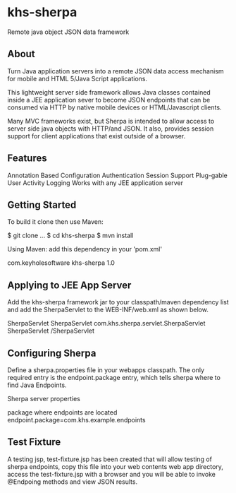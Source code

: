 khs-sherpa
==========

Remote java object JSON data framework

About
-----
Turn Java application servers into a remote JSON data access mechanism for mobile and HTML 5/Java Script applications. 

This lightweight server side framework allows Java classes contained inside a JEE application sever
to become JSON endpoints that can be consumed via HTTP by native mobile devices or HTML/Javascript clients. 

Many MVC frameworks exist, but Sherpa is intended to allow access to server side java objects with HTTP/and JSON. It 
also, provides session support for client applications that exist outside of a browser.

Features  
--------
Annotation Based Configuration
Authentication
Session Support 
Plug-gable User Activity Logging
Works with any JEE application server

Getting Started
---------------
To build it clone then use Maven:

  $ git clone ...
	$ cd khs-sherpa
	$ mvn install

Using Maven: add this dependency in your 'pom.xml' 

   <dependency>
   	<groupId>com.keyholesoftware</groupId>
   	<artifactId>khs-sherpa</artifactId>
   	<version>1.0</version>
   </dependency>
   

Applying to JEE App Server
--------------------------
Add the khs-sherpa framework jar to your classpath/maven dependency list and add the 
SherpaServlet to the WEB-INF/web.xml as shown below. 

  <servlet>	
  		<servlet-name>SherpaServlet</servlet-name>
		<display-name>SherpaServlet</display-name>
		<servlet-class>com.khs.sherpa.servlet.SherpaServlet</servlet-class>	
	</servlet>
	<servlet-mapping>
		<servlet-name>SherpaServlet</servlet-name>
		<url-pattern>/SherpaServlet</url-pattern>
	</servlet-mapping>
  
Configuring Sherpa
------------------
Define a sherpa.properties file in your webapps classpath. The only required entry is 
the endpoint.package entry, which tells sherpa where to find Java Endpoints. 


 Sherpa server properties

 package where endpoints are located
endpoint.package=com.khs.example.endpoints

Test Fixture
------------
A testing jsp, test-fixture.jsp has been created that will allow testing of sherpa endpoints, copy this 
file into your web contents web app directory, access the test-fixture.jsp with a browser and you will be able to invoke @Endpoing 
methods and view JSON results.  












   

  
  